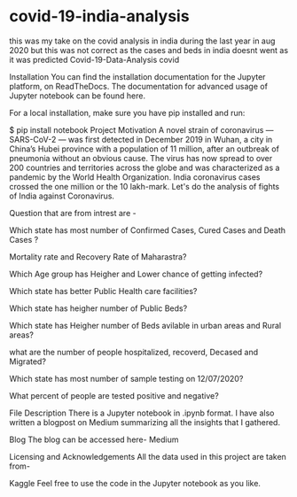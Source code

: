 # covid-19-india-analysis
this was my take on the covid analysis in india during the last year in aug 2020 but this was not correct as the cases and beds in india doesnt went as it was predicted
Covid-19-Data-Analysis
covid

Installation
You can find the installation documentation for the Jupyter platform, on ReadTheDocs. The documentation for advanced usage of Jupyter notebook can be found here.

For a local installation, make sure you have pip installed and run:

$ pip install notebook
Project Motivation
A novel strain of coronavirus — SARS-CoV-2 — was first detected in December 2019 in Wuhan, a city in China’s Hubei province with a population of 11 million, after an outbreak of pneumonia without an obvious cause. The virus has now spread to over 200 countries and territories across the globe and was characterized as a pandemic by the World Health Organization. India coronavirus cases crossed the one million or the 10 lakh-mark. Let's do the analysis of fights of India against Coronavirus.

Question that are from intrest are -

Which state has most number of Confirmed Cases, Cured Cases and Death Cases ?

Mortality rate and Recovery Rate of Maharastra?

Which Age group has Heigher and Lower chance of getting infected?

Which state has better Public Health care facilities?

Which state has heigher number of Public Beds?

Which state has Heigher number of Beds avilable in urban areas and Rural areas?

what are the number of people hospitalized, recoverd, Decased and Migrated?

Which state has most number of sample testing on 12/07/2020?

What percent of people are tested positive and negative?

File Description
There is a Jupyter notebook in .ipynb format. I have also written a blogpost on Medium summarizing all the insights that I gathered.

Blog
The blog can be accessed here- Medium

Licensing and Acknowledgements
All the data used in this project are taken from-

Kaggle
Feel free to use the code in the Jupyter notebook as you like.
